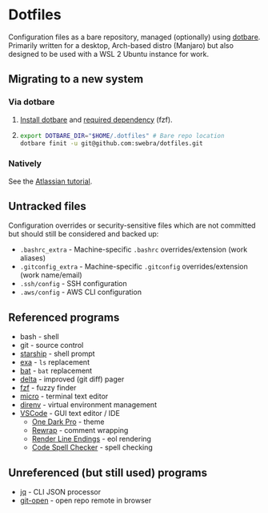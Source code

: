 # Dotfiles
Configuration files as a bare repository, managed (optionally) using [dotbare](https://github.com/kazhala/dotbare). Primarily written for a desktop, Arch-based distro (Manjaro) but also designed to be used with a WSL 2 Ubuntu instance for work.

## Migrating to a new system
### Via dotbare
1. [Install dotbare](https://github.com/kazhala/dotbare#bash) and [required dependency](https://github.com/kazhala/dotbare#required-dependency) (fzf).
1. ```bash
   export DOTBARE_DIR="$HOME/.dotfiles" # Bare repo location
   dotbare finit -u git@github.com:swebra/dotfiles.git
   ```

### Natively
See the [Atlassian tutorial](https://www.atlassian.com/git/tutorials/dotfiles).

## Untracked files
Configuration overrides or security-sensitive files which are not committed but should still be considered and backed up:
- `.bashrc_extra` - Machine-specific `.bashrc` overrides/extension (work aliases)
- `.gitconfig_extra` - Machine-specific `.gitconfig` overrides/extension (work name/email)
- `.ssh/config` - SSH configuration
- `.aws/config` - AWS CLI configuration

## Referenced programs
- bash - shell
- git - source control
- [starship](https://starship.rs) - shell prompt
- [exa](https://the.exa.website) - `ls` replacement
- [bat](https://github.com/sharkdp/bat) - `bat` replacement
- [delta](https://github.com/dandavison/delta) - improved (git diff) pager
- [fzf](https://github.com/junegunn/fzf) - fuzzy finder
- [micro](https://micro-editor.github.io) - terminal text editor
- [direnv](https://direnv.net) - virtual environment management
- [VSCode](https://code.visualstudio.com) - GUI text editor / IDE
   - [One Dark Pro](https://marketplace.visualstudio.com/items?itemName=zhuangtongfa.Material-theme) - theme
   - [Rewrap](https://marketplace.visualstudio.com/items?itemName=stkb.rewrap) - comment wrapping
   - [Render Line Endings](https://marketplace.visualstudio.com/items?itemName=medo64.render-crlf) - eol rendering
   - [Code Spell Checker](https://marketplace.visualstudio.com/items?itemName=streetsidesoftware.code-spell-checker) - spell checking


## Unreferenced (but still used) programs
- [jq](https://stedolan.github.io/jq/) - CLI JSON processor
- [git-open](https://github.com/paulirish/git-open) - open repo remote in browser
